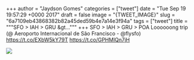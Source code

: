 
+++
author = "Jaydson Gomes"
categories = ["tweet"]
date = "Tue Sep 19 19:57:29 +0000 2017"
draft = false
image = "{TWEET_IMAGE}"
slug = "6a7109eb43868382b82a45ded59b4e7a14e3f94a"
tags = ["tweet"]
title = """SFO &gt; IAH &gt; GRU &gt..."""
+++
SFO &gt; IAH &gt; GRU &gt; POA Loooooong trip (@ Aeroporto Internacional de São Francisco - @flysfo) https://t.co/EXbW5kY79T https://t.co/GPHMlQn7jH

![](/images/tweet-media/910231389194334208-DKHKn1mXUAEyobb.jpg)